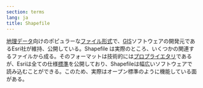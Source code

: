 ```yaml
---
section: terms
lang: ja
title: Shapefile
---
```


[地理データ](../geodata/)向けのポピュラーな[ファイル形式](../file-format/)で、[GIS](../gis/)ソフトウェアの開発元であるEsri社が維持、公開している。Shapefile は実際のところ、いくつかの関連するファイルから成る。そのフォーマットは技術的には[プロプライエタリ](../proprietary/)であるが、Esriは全ての仕様[標準](../standard/)を公開しており、Shapefileは幅広いソフトウェアで読み込むことができる。このため、実際はオープン標準のように機能している面がある。

